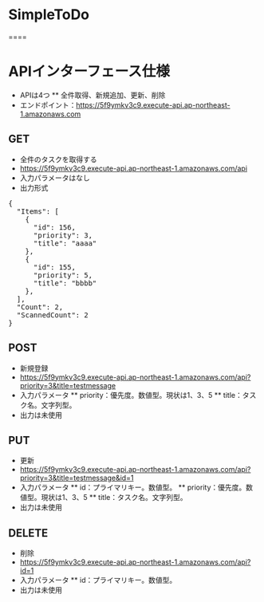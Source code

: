 # SimpleToDo
====

# APIインターフェース仕様

* APIは4つ
** 全件取得、新規追加、更新、削除
* エンドポイント：https://5f9ymkv3c9.execute-api.ap-northeast-1.amazonaws.com

## GET

* 全件のタスクを取得する
* https://5f9ymkv3c9.execute-api.ap-northeast-1.amazonaws.com/api
* 入力パラメータはなし
* 出力形式
<pre>
{
  "Items": [
    {
      "id": 156,
      "priority": 3,
      "title": "aaaa"
    },
    {
      "id": 155,
      "priority": 5,
      "title": "bbbb"
    },
  ],
  "Count": 2,
  "ScannedCount": 2
}
</pre>

## POST

* 新規登録
* https://5f9ymkv3c9.execute-api.ap-northeast-1.amazonaws.com/api?priority=3&title=testmessage
* 入力パラメータ
** priority：優先度。数値型。現状は1、3、5
** title：タスク名。文字列型。
* 出力は未使用

## PUT

* 更新
* https://5f9ymkv3c9.execute-api.ap-northeast-1.amazonaws.com/api?priority=3&title=testmessage&id=1
* 入力パラメータ
** id：プライマリキー。数値型。
** priority：優先度。数値型。現状は1、3、5
** title：タスク名。文字列型。
* 出力は未使用

## DELETE

* 削除
* https://5f9ymkv3c9.execute-api.ap-northeast-1.amazonaws.com/api?id=1
* 入力パラメータ
** id：プライマリキー。数値型。
* 出力は未使用
